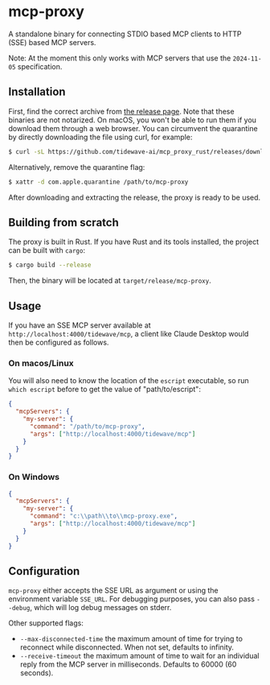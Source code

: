 # mcp-proxy

A standalone binary for connecting STDIO based MCP clients to HTTP (SSE) based MCP servers.

Note: At the moment this only works with MCP servers that use the `2024-11-05` specification.

## Installation

First, find the correct archive from [the release page](https://github.com/tidewave-ai/mcp_proxy_rust/releases).
Note that these binaries are not notarized. On macOS, you won't be able to run them if you download them through
a web browser. You can circumvent the quarantine by directly downloading the file using curl, for example:

```bash
$ curl -sL https://github.com/tidewave-ai/mcp_proxy_rust/releases/download/v0.1.0/mcp-proxy-macOS-arm64.tar.gz | tar xv
```

Alternatively, remove the quarantine flag:

```bash
$ xattr -d com.apple.quarantine /path/to/mcp-proxy
```

After downloading and extracting the release, the proxy is ready to be used.

## Building from scratch

The proxy is built in Rust. If you have Rust and its tools installed, the project can be built with `cargo`:

```bash
$ cargo build --release
```

Then, the binary will be located at `target/release/mcp-proxy`.

## Usage

If you have an SSE MCP server available at `http://localhost:4000/tidewave/mcp`, a client like Claude Desktop would then be configured as follows.

### On macos/Linux

You will also need to know the location of the `escript` executable, so run `which escript` before to get the value of "path/to/escript":

```json
{
  "mcpServers": {
    "my-server": {
      "command": "/path/to/mcp-proxy",
      "args": ["http://localhost:4000/tidewave/mcp"]
    }
  }
}
```

### On Windows

```json
{
  "mcpServers": {
    "my-server": {
      "command": "c:\\path\\to\\mcp-proxy.exe",
      "args": ["http://localhost:4000/tidewave/mcp"]
    }
  }
}
```

## Configuration

`mcp-proxy` either accepts the SSE URL as argument or using the environment variable `SSE_URL`. For debugging purposes, you can also pass `--debug`, which will log debug messages on stderr.

Other supported flags:

* `--max-disconnected-time` the maximum amount of time for trying to reconnect while disconnected. When not set, defaults to infinity.
* `--receive-timeout` the maximum amount of time to wait for an individual reply from the MCP server in milliseconds. Defaults to 60000 (60 seconds).
